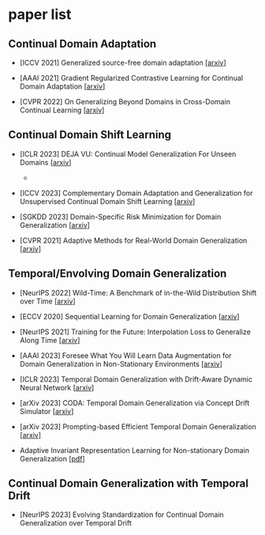 # paper list
## Continual Domain Adaptation
- [ICCV 2021] Generalized source-free domain adaptation [[arxiv](https://arxiv.org/abs/2108.01614)]

- [AAAI 2021] Gradient Regularized Contrastive Learning for Continual Domain Adaptation [[arxiv](https://arxiv.org/abs/2103.12294v1)]

- [CVPR 2022] On Generalizing Beyond Domains in Cross-Domain Continual Learning [[arxiv](https://arxiv.org/abs/2203.03970)]

## Continual Domain Shift Learning
- [ICLR 2023] DEJA VU: Continual Model Generalization For Unseen Domains [[arxiv](https://arxiv.org/abs/2301.10418)]

  - 
 
- [ICCV 2023] Complementary Domain Adaptation and Generalization for Unsupervised Continual Domain Shift Learning [[arxiv](https://arxiv.org/abs/2303.15833)]

- [SGKDD 2023] Domain-Specific Risk Minimization for Domain Generalization [[arxiv](https://arxiv.org/abs/2208.08661)]

- [CVPR 2021] Adaptive Methods for Real-World Domain Generalization [[arxiv](https://arxiv.org/abs/2103.15796)]


## Temporal/Envolving Domain Generalization
- [NeurIPS 2022] Wild-Time: A Benchmark of in-the-Wild Distribution Shift over Time [[arxiv](https://arxiv.org/abs/2211.14238)]

- [ECCV 2020] Sequential Learning for Domain Generalization [[arxiv](https://arxiv.org/abs/2004.01377)]

- [NeurIPS 2021] Training for the Future: Interpolation Loss to Generalize Along Time [[arxiv](https://arxiv.org/abs/2108.06721v1)]

- [AAAI 2023] Foresee What You Will Learn Data Augmentation for Domain Generalization in Non-Stationary Environments [[arxiv](https://arxiv.org/abs/2301.07845)]

- [ICLR 2023] Temporal Domain Generalization with Drift-Aware Dynamic Neural Network [[arxiv](https://arxiv.org/abs/2205.10664)]

- [arXiv 2023] CODA: Temporal Domain Generalization via Concept Drift Simulator [[arxiv](https://arxiv.org/abs/2310.01508)]

- [arXiv 2023] Prompting-based Efficient Temporal Domain Generalization [[arxiv](https://arxiv.org/abs/2310.02473v1)]

- Adaptive Invariant Representation Learning for Non-stationary Domain Generalization [[pdf](https://openreview.net/attachment?id=jnZtTUdWyi&name=pdf)]


## Continual Domain Generalization with Temporal Drift
- [NeurIPS 2023] Evolving Standardization for Continual Domain Generalization over Temporal Drift
